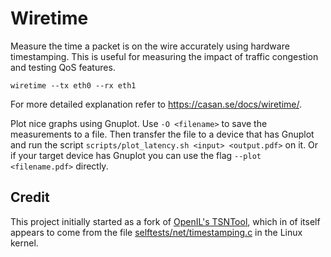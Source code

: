 <!--SPDX-License-Identifier: MIT-->
<!--SPDX-FileCopyrightText: 2023 Casper Andersson <casper.casan@gmail.com>-->
# Wiretime

Measure the time a packet is on the wire accurately using hardware timestamping.
This is useful for measuring the impact of traffic congestion and testing QoS
features.

```
wiretime --tx eth0 --rx eth1
```

For more detailed explanation refer to https://casan.se/docs/wiretime/.

Plot nice graphs using Gnuplot. Use `-O <filename>` to save the measurements to
a file. Then transfer the file to a device that has Gnuplot and run the script
`scripts/plot_latency.sh <input> <output.pdf>` on it. Or if your target device
has Gnuplot you can use the flag `--plot <filename.pdf>` directly.

## Credit

This project initially started as a fork of [OpenIL's
TSNTool](https://github.com/nxp-archive/openil_tsntool/blob/master/tools/timestamping.c),
which in of itself appears to come from the file
[selftests/net/timestamping.c](https://github.com/torvalds/linux/blob/master/tools/testing/selftests/net/timestamping.c)
in the Linux kernel.
